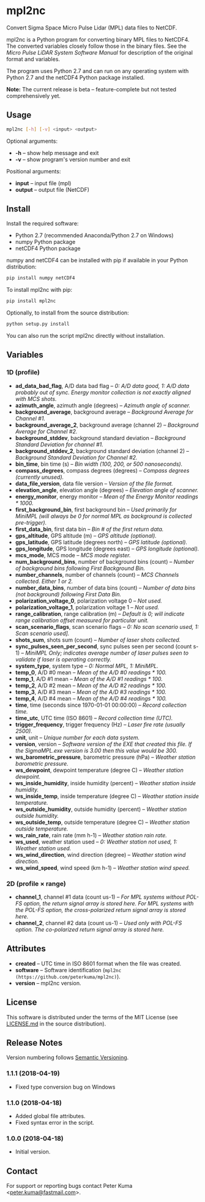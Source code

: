 # mpl2nc

Convert Sigma Space Micro Pulse Lidar (MPL) data files to NetCDF.

mpl2nc is a Python program for converting binary MPL files to NetCDF4. The
converted variables closely follow those in the binary files. See the *Micro
Pulse LiDAR System Software Manual* for description of the original format and
variables. 

The program uses Python 2.7 and can run on any operating system with
Python 2.7 and the netCDF4 Python package installed.

**Note:** The current release is beta – feature-complete but not tested comprehensively yet.

## Usage

```sh
mpl2nc [-h] [-v] <input> <output>
```

Optional arguments:

- **-h** – show help message and exit
- **-v** – show program's version number and exit

Positional arguments: 
- **input** – input file (mpl)
- **output** – output file (NetCDF)

## Install

Install the required software:

- Python 2.7 (recommended Anaconda/Python 2.7 on Windows)
- numpy Python package
- netCDF4 Python package

numpy and netCDF4 can be installed with pip if available in your Python distribution:

```sh
pip install numpy netCDF4
```

To install mpl2nc with pip:

```sh
pip install mpl2nc
````

Optionally, to install from the source distribution:

```sh
python setup.py install
```

You can also run the script mpl2nc directly without installation.

## Variables

### 1D (profile)

- **ad_data_bad_flag**, A/D data bad flag – *0: A/D data good, 1: A/D data probably out of sync. Energy monitor collection is not exactly aligned with MCS shots.*
- **azimuth_angle**, azimuth angle (degrees) – *Azimuth angle of scanner.*
- **background_average**, background average – *Background Average for Channel #1.*
- **background_average_2**, background average (channel 2) – *Background Average for Channel #2.*
- **background_stddev**, background standard deviation – *Background Standard Deviation for channel #1.*
- **background_stddev_2**, background standard deviation (channel 2) – *Background Standard Deviation for Channel #2.*
- **bin_time**, bin time (s) – *Bin width (100, 200, or 500 nanoseconds).*
- **compass_degrees**, compass degrees (degrees) – *Compass degrees (currently unused).*
- **data_file_version**, data file version – *Version of the file format.*
- **elevation_angle**, elevation angle (degrees) – *Elevation angle of scanner.*
- **energy_monitor**, energy monitor – *Mean of the Energy Monitor readings * 1000.*
- **first_background_bin**, first background bin – *Used primarily for MiniMPL (will always be 0 for normal MPL as background is collected pre-trigger).*
- **first_data_bin**, first data bin – *Bin # of the first return data.*
- **gps_altitude**, GPS altitude (m) – *GPS altitude (optional).*
- **gps_latitude**, GPS latitude (degrees north) – *GPS latitude (optional).*
- **gps_longitude**, GPS longitude (degrees east) – *GPS longitude (optional).*
- **mcs_mode**, MCS mode – *MCS mode register.*
- **num_background_bins**, number of background bins (count) – *Number of background bins following First Background Bin.*
- **number_channels**, number of channels (count) – *MCS Channels collected. Either 1 or 2.*
- **number_data_bins**, number of data bins (count) – *Number of data bins (not background) following First Data Bin.*
- **polarization_voltage_0**, polarization voltage 0 – *Not used.*
- **polarization_voltage_1**, polarization voltage 1 – *Not used.*
- **range_calibration**, range calibration (m) – *Default is 0; will indicate range calibration offset measured for particular unit.*
- **scan_scenario_flags**, scan scenario flags – *0: No scan scenario used, 1: Scan scenario used].*
- **shots_sum**, shots sum (count) – *Number of laser shots collected.*
- **sync_pulses_seen_per_second**, sync pulses seen per second (count s-1) – *MiniMPL Only; indicates average number of laser pulses seen to validate if laser is operating correctly.*
- **system_type**, system type – *0: Normal MPL, 1: MiniMPL.*
- **temp_0**, A/D #0 mean – *Mean of the A/D #0 readings * 100.*
- **temp_1**, A/D #1 mean – *Mean of the A/D #1 readings * 100.*
- **temp_2**, A/D #2 mean – *Mean of the A/D #2 readings * 100.*
- **temp_3**, A/D #3 mean – *Mean of the A/D #3 readings * 100.*
- **temp_4**, A/D #4 mean – *Mean of the A/D #4 readings * 100.*
- **time**, time (seconds since 1970-01-01 00:00:00) – *Record collection time.*
- **time_utc**, UTC time (ISO 8601) – *Record collection time (UTC).*
- **trigger_frequency**, trigger frequency (Hz) – *Laser fire rate (usually 2500).*
- **unit**, unit – *Unique number for each data system.*
- **version**, version – *Software version of the EXE that created this file. If the SigmaMPL.exe version is 3.00 then this value would be 300.*
- **ws_barometric_pressure**, barometric pressure (hPa) – *Weather station barometric pressure.*
- **ws_dewpoint**, dewpoint temperature (degree C) – *Weather station dewpoint.*
- **ws_inside_humidity**, inside humidity (percent) – *Weather station inside humidity.*
- **ws_inside_temp**, inside temperature (degree C) – *Weather station inside temperature.*
- **ws_outside_humidity**, outside humidity (percent) – *Weather station outside humidity.*
- **ws_outside_temp**, outside temperature (degree C) – *Weather station outside temperature.*
- **ws_rain_rate**, rain rate (mm h-1) – *Weather station rain rate.*
- **ws_used**, weather station used – *0: Weather station not used, 1: Weather station used.*
- **ws_wind_direction**, wind direction (degree) – *Weather station wind direction.*
- **ws_wind_speed**, wind speed (km h-1) – *Weather station wind speed.*

### 2D (profile × range)

- **channel_1**, channel #1 data (count us-1) – *For MPL systems without POL-FS option, the return signal array is stored here. For MPL systems with the POL-FS option, the cross-polarized return signal array is stored here.*
- **channel_2**, channel #2 data (count us-1) – *Used only with POL-FS option. The co-polarized return signal array is stored here.*

## Attributes

- **created** – UTC time in ISO 8601 format when the file was created.
- **software** – Software identification (`mpl2nc (https://github.com/peterkuma/mpl2nc)`).
- **version** – mpl2nc version.

## License

This software is distributed under the terms of the MIT License
(see [LICENSE.md](LICENSE.md) in the source distribution).

## Release Notes

Version numbering follows [Semantic Versioning](https://semver.org/).

### 1.1.1 (2018-04-19)

- Fixed type conversion bug on Windows

### 1.1.0 (2018-04-18)

- Added global file attributes.
- Fixed syntax error in the script.

### 1.0.0 (2018-04-18)

- Initial version.

## Contact

For support or reporting bugs contact Peter Kuma <<peter.kuma@fastmail.com>>.
